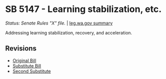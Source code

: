 # SB 5147 - Learning stabilization, etc.
*Status: Senate Rules "X" file.* | [leg.wa.gov summary](https://app.leg.wa.gov/billsummary?BillNumber=5147&Year=2021)

Addressing learning stabilization, recovery, and acceleration.

## Revisions
* [Original Bill](1/)
* [Substitute Bill](S/)
* [Second Substitute](S2/)